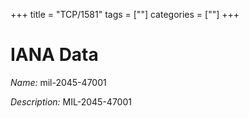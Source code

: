 +++
title = "TCP/1581"
tags = [""]
categories = [""]
+++

# IANA Data

_Name:_ mil-2045-47001

_Description:_ MIL-2045-47001

